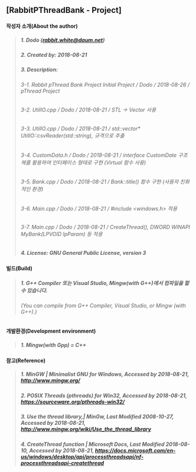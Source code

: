 ## [RabbitPThreadBank - Project]

#### 작성자 소개(About the author)
> ##### 1. Dodo (rabbit.white@daum.net)
> ##### 2. Created by: 2018-08-21
> ##### 3. Description: 
> ###### 3-1. Rabbit pThread Bank Project Initial Project / Dodo / 2018-08-26 / pThread Project
> ###### 3-2. UtilIO.cpp / Dodo / 2018-08-21 / STL -> Vector 사용
> ###### 3-3. UtilIO.cpp / Dodo / 2018-08-21 / std::vector<Account>* UtilIO::csvReader(std::string), 규격으로 추출
> ###### 3-4. CustomData.h / Dodo / 2018-08-21 / interface CustomDate 구조체를 활용하여 인터페이스 형태로 구현 (Virtual 함수 사용)
> ###### 3-5. Bank.cpp / Dodo / 2018-08-21 / Bank::title() 함수 구현 (사용자 친화적인 환경)
> ###### 3-6. Main.cpp / Dodo / 2018-08-21 / #include <windows.h> 적용
> ###### 3-7. Main.cpp / Dodo / 2018-08-21 / CreateThread(), DWORD WINAPI MyBank(LPVOID lpParam) 등 적용
> ##### 4. License: GNU General Public License, version 3

#### 빌드(Build)
> ##### 1. G++ Compiler 또는 Visual Studio, Mingw(with G++)에서 컴파일을 할 수 있습니다.
> ###### (You can compile from G++ Compiler, Visual Studio, or Mingw (with G++).)

#### 개발환경(Development environment)
> ##### 1. Mingw(with Gpp) = C++

#### 참고(Reference)
> ##### 1. MinGW | Minimalist GNU for Windows, Accessed by 2018-08-21, http://www.mingw.org/
> ##### 2. POSIX Threads (pthreads) for Win32, Accessed by 2018-08-21, https://sourceware.org/pthreads-win32/
> ##### 3. Use the thread library,| MinGw, Last Modified 2008-10-27, Accessed by 2018-08-21, http://www.mingw.org/wiki/Use_the_thread_library
> ##### 4. CreateThread function | Microsoft Docs, Last Modified 2018-08-10, Accessed by 2018-08-21, https://docs.microsoft.com/en-us/windows/desktop/api/processthreadsapi/nf-processthreadsapi-createthread

